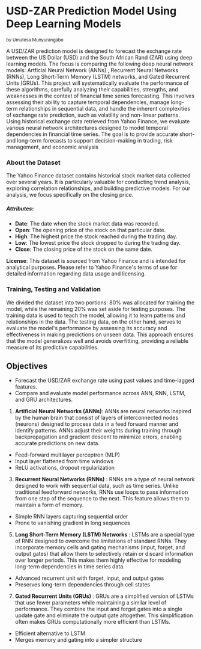 # USD-ZAR Prediction Model Using Deep Learning Models
<small> by Umutesa Munyurangabo </small>

A USD/ZAR prediction model is designed to forecast the exchange rate between the US Dollar (USD) and the South African Rand (ZAR) using deep learning models. The focus is comparing the following deep neural network models: Artficial Neural Network (ANNs) , Recurrent Neural Networks (RNNs), Long Short-Term Memory (LSTM) networks, and Gated Recurrent Units (GRUs). This project will systematically evaluate the performance of these algorithms, carefully analyzing their capabilities, strengths, and weaknesses in the context of financial time series forecasting. This involves assessing their ability to capture temporal dependencies, manage long-term relationships in sequential data, and handle the inherent complexities of exchange rate prediction, such as volatility and non-linear patterns. Using historical exchange data retrieved from Yahoo Finance, we evaluate various neural network architectures designed to model temporal dependencies in financial time series. The goal is to provide accurate short- and long-term forecasts to support decision-making in trading, risk management, and economic analysis

### About the Dataset

The Yahoo Finance dataset contains historical stock market data collected over several years. It is particularly valuable for conducting trend analysis, exploring correlation relationships, and building predictive models. For our analysis, we focus specifically on the closing price.
##### **Attributes**:
- **Date**: The date when the stock market data was recorded.
- **Open**: The opening price of the stock on that particular date.
- **High**: The highest price the stock reached during the trading day.
- **Low**: The lowest price the stock dropped to during the trading day.
- **Close**: The closing price of the stock on the same date.

**License**:
This dataset is sourced from Yahoo Finance and is intended for analytical purposes. Please refer to Yahoo Finance's terms of use for detailed information regarding data usage and licensing.

### Training, Testing and Validation
We divided the dataset into two portions: 80% was allocated for training the model, while the remaining 20% was set aside for testing purposes. The training data is used to teach the model, allowing it to learn patterns and relationships in the data. The testing data, on the other hand, serves to evaluate the model's performance by assessing its accuracy and effectiveness in making predictions on unseen data. This approach ensures that the model generalizes well and avoids overfitting, providing a reliable measure of its predictive capabilities.

## Objectives

- Forecast the USD/ZAR exchange rate using past values and time-lagged features.
- Compare and evaluate model performance across ANN, RNN, LSTM, and GRU architectures.

1. **Artificial Neural Networks (ANNs)**: ANNs are neural networks inspired by the human brain that consist of layers of interconnected nodes (neurons) designed to process data in a feed forward manner and identify patterns. ANNs adjust their weights during training through backpropagation and gradient descent to minimize errors, enabling accurate predictions on new data.
  - Feed-forward multilayer perceptron (MLP)
  - Input layer flattened from time windows
  - ReLU activations, dropout regularization 

3. **Recurrent Neural Networks (RNNs)** : RNNs are a type of neural network designed to work with sequential data, such as time series. Unlike traditional feedforward networks, RNNs use loops to pass information from one step of the sequence to the next. This feature allows them to maintain a form of memory.
  - Simple RNN layers capturing sequential order
  - Prone to vanishing gradient in long sequences

5. **Long Short-Term Memory (LSTM) Networks** : LSTMs are a special type of RNN designed to overcome the limitations of standard RNNs. They incorporate memory cells and gating mechanisms (input, forget, and output gates) that allow them to selectively retain or discard information over longer periods. This makes them highly effective for modeling long-term dependencies in time series data.
  - Advanced recurrent unit with forget, input, and output gates
  - Preserves long-term dependencies through cell states


7. **Gated Recurrent Units (GRUs)** : GRUs are a simplified version of LSTMs that use fewer parameters while maintaining a similar level of performance. They combine the input and forget gates into a single update gate and eliminate the output gate altogether. This simplification often makes GRUs computationally more efficient than LSTMs.
  - Efficient alternative to LSTM
  - Merges memory and gating into a simpler structure


